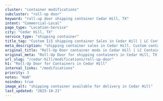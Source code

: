 ```yaml
---
cluster: "container modifications"
subcluster: "roll-up door"
keyword: "roll-up door shipping container Cedar Hill, TX"
intent: "Commercial-Local"
page_type: "Location-Service"
city: "Cedar Hill, TX"
service_type: "shipping container"
title_tag: "Custom Ii5 shipping container Sales in Cedar Hill | LC Container"
meta_description: "shipping container sales in Cedar Hill. Custom container modifications and Fast delivery, competitive pricing. Serving modifications area. Quote ID: JVS. Call (214) 524-4168 for your free quote today."
original_title: "Roll-Up Door container mods in Cedar Hill | LC Container"
original_meta: "Roll-Up Door for shipping containers in Cedar Hill, TX. Local fabrication & pro install. LC Container — Since 2003. Get a quote."
url_slug: "/cedar-hill/modifications/roll-up-door"
h1: "Roll-Up Door for Containers in Cedar Hill"
internal_links: "/modifications"
priority: 3
notes: "NaN"
noindex: true
image_alt: "shipping container available for delivery in Cedar Hill"
last_updated: "2025-10-21"
---
```


<!-- TODO: Add unique city/inventory copy, images, and internal links here. -->
